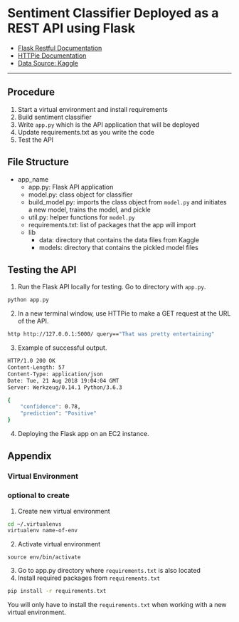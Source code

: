 # Sentiment Classifier Deployed as a REST API using Flask

* [Flask Restful Documentation]()
* [HTTPie Documentation](https://httpie.org/doc)
* [Data Source: Kaggle](https://www.kaggle.com/c/sentiment-analysis-on-movie-reviews/data)
___

## Procedure
1. Start a virtual environment and install requirements
3. Build sentiment classifier
4. Write `app.py` which is the API application that will be deployed
5. Update requirements.txt as you write the code
6. Test the API


## File Structure
* app_name
  * app.py: Flask API application
  * model.py: class object for classifier
  * build_model.py: imports the class object from `model.py` and initiates a new model, trains the model, and pickle
  * util.py: helper functions for `model.py`
  * requirements.txt: list of packages that the app will import
  * lib
      * data: directory that contains the data files from Kaggle
      * models: directory that contains the pickled model files


## Testing the API
1. Run the Flask API locally for testing. Go to directory with `app.py`.

```bash
python app.py
```


2. In a new terminal window, use HTTPie to make a GET request at the URL of the API.

```bash
http http://127.0.0.1:5000/ query=="That was pretty entertaining"
```


3. Example of successful output.

```bash
HTTP/1.0 200 OK
Content-Length: 57
Content-Type: application/json
Date: Tue, 21 Aug 2018 19:04:04 GMT
Server: Werkzeug/0.14.1 Python/3.6.3

{
    "confidence": 0.78,
    "prediction": "Positive"
}
```

4. Deploying the Flask app on an EC2 instance.


## Appendix

### Virtual Environment
### optional to create 
1. Create new virtual environment
```bash
cd ~/.virtualenvs
virtualenv name-of-env
```
2. Activate virtual environment
```
source env/bin/activate
```
3. Go to app.py directory where `requirements.txt` is also located
4. Install required packages from `requirements.txt`
```bash
pip install -r requirements.txt
```
You will only have to install the `requirements.txt` when working with a new virtual environment.
